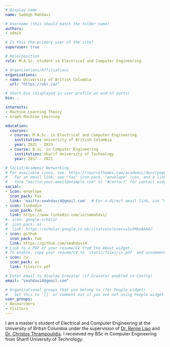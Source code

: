 ```yaml
---
# Display name
name: Sadegh Mahdavi

# Username (this should match the folder name)
authors:
- admin

# Is this the primary user of the site?
superuser: true

# Role/position
role: M.A.Sc. student in Electrical and Computer Engineering

# Organizations/Affiliations
organizations:
- name: University of British Columbia
  url: "https://ubc.ca/"

# Short bio (displayed in user profile at end of posts)
bio: .

interests:
- Machine Learning Theory
- Graph Machine Learning

education:
  courses:
  - course: M.A.Sc. in Electrical and Computer Engineering
    institution: University of British Columbia
    year: 2021 - 2023
  - course: B.Sc. in Computer Engineering
    institution: Sharif University of Technology
    year: 2017 - 2021

# Social/Academic Networking
# For available icons, see: https://sourcethemes.com/academic/docs/page-builder/#icons
#   For an email link, use "fas" icon pack, "envelope" icon, and a link in the
#   form "mailto:your-email@example.com" or "#contact" for contact widget.
social:
- icon: envelope
  icon_pack: fas
  link: 'mailto:smahdavi4@gmail.com'  # For a direct email link, use "mailto:test@example.org".
- icon: linkedin
  icon_pack: fab
  link: https://www.linkedin.com/in/smmahdvi/
#- icon: google-scholar
#  icon_pack: ai
#  link: https://scholar.google.co.uk/citations?user=sIwtMXoAAAAJ
- icon: github
  icon_pack: fab
  link: https://github.com/smahdavi4
# Link to a PDF of your resume/CV from the About widget.
# To enable, copy your resume/CV to `static/files/cv.pdf` and uncomment the lines below.
- icon: cv
  icon_pack: ai
  link: files/cv.pdf

# Enter email to display Gravatar (if Gravatar enabled in Config)
email: "smahdavi4@gmail.com"

# Organizational groups that you belong to (for People widget)
#   Set this to `[]` or comment out if you are not using People widget.
user_groups:
- Researchers
- Visitors
---
```


I am a master's student of Electrical and Computer Engineering at the University of British Columbia under the supervision of <a href="https://www.cs.toronto.edu/~rjliao/">Dr. Renjie Liao</a> and <a href="https://sites.google.com/view/cthrampo">Dr. Christos Thrampoulidis</a>. I receieved my BSc in Computer Engineering from Sharif University of Technology.


